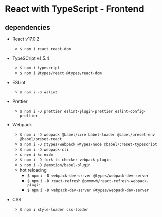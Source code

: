 # React with TypeScript - Frontend

## dependencies

- React v17.0.2
  - `$ npm i react react-dom`
- TypeSCript v4.5.4
  - `$ npm i typescript`
  - `$ npm i @types/react @types/react-dom`
- ESLint
  - `$ npm i -D eslint`
- Prettier
  - `$ npm i -D prettier eslint-plugin-prettier eslint-config-prettier`
- Webpack

  - `$ npm i -D webpack @babel/core babel-loader @babel/preset-env @babel/preset-react`
  - `$ npm i -D @types/webpack @types/node @babel/preset-typescript`
  - `$ npm i -D webpack-cli`
  - `$ npm i ts-node`
  - `$ npm i -D fork-ts-checker-webpack-plugin`
  - `$ npm i -D @emotion/babel-plugin`
  - hot reloading
    - `$ npm i -D webpack-dev-server @types/webpack-dev-server`
    - `$ npm i -D react-refresh @pmmmwh/react-refresh-webpack-plugin`
    - `$ npm i -D webpack-dev-server @types/webpack-dev-server`

- CSS
  - `$ npm i style-loader css-loader`
